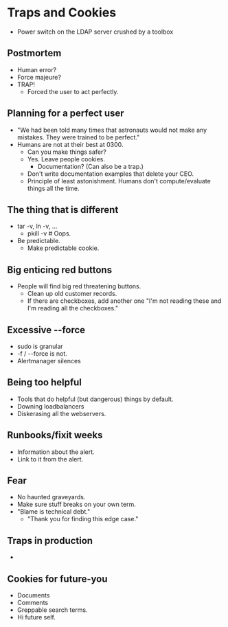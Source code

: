 # Traps and Cookies

- Power switch on the LDAP server crushed by a toolbox

## Postmortem
- Human error?
- Force majeure?
- TRAP!
  - Forced the user to act perfectly.

## Planning for a perfect user
- "We had been told many times that astronauts would not make any mistakes.
  They were trained to be perfect."
- Humans are not at their best at 0300.
  - Can you make things safer?
  - Yes. Leave people cookies.
    - Documentation? (Can also be a trap.)
  - Don't write documentation examples that delete your CEO.
  - Principle of least astonishment. Humans don't compute/evaluate things all
    the time.

## The thing that is different
- tar -v, ln -v, ...
  - pkill -v # Oops.
- Be predictable.
  - Make predictable cookie.

## Big enticing red buttons
- People will find big red threatening buttons.
  - Clean up old customer records.
  - If there are checkboxes, add another one "I'm not reading these and I'm
    reading all the checkboxes."

## Excessive --force
- sudo is granular
- -f / --force is not.
- Alertmanager silences

## Being too helpful
- Tools that do helpful (but dangerous) things by default.
- Downing loadbalancers
- Diskerasing all the webservers.

## Runbooks/fixit weeks
- Information about the alert.
- Link to it from the alert.

## Fear
- No haunted graveyards.
- Make sure stuff breaks on your own term.
- "Blame is technical debt."
  - "Thank you for finding this edge case."

## Traps in production
- 

## Cookies for future-you
- Documents
- Comments
- Greppable search terms.
- Hi future self.
